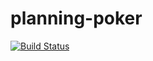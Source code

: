 # planning-poker

[![Build Status](https://api.travis-ci.org/sarbull/planning-poker.svg?branch=master)](https://travis-ci.org/sarbull/planning-poker)
